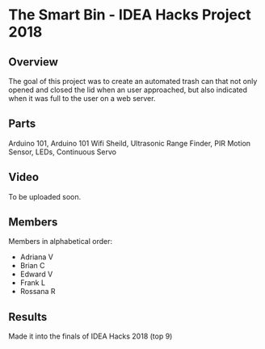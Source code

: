 # The Smart Bin - IDEA Hacks Project 2018

## Overview 

The goal of this project was to create an automated trash can that not only opened and closed the lid when an user approached, but also indicated when it was full to the user on a web server. 

## Parts

Arduino 101, Arduino 101 Wifi Sheild, Ultrasonic Range Finder, PIR Motion Sensor, LEDs, Continuous Servo

## Video

To be uploaded soon. 

## Members
Members in alphabetical order:
- Adriana V
- Brian C
- Edward V
- Frank L
- Rossana R

## Results

Made it into the finals of IDEA Hacks 2018 (top 9)
